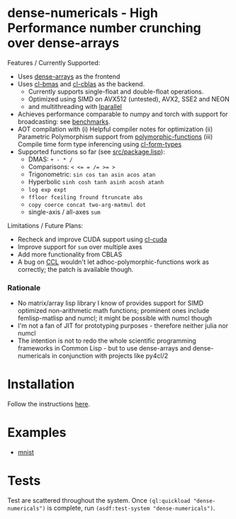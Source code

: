 # dense-numericals - High Performance number crunching over dense-arrays

Features / Currently Supported:

- Uses [dense-arrays](https://github.com/digikar99/dense-arrays) as the frontend
- Uses [cl-bmas](https://github.com/digikar99/cl-bmas) and [cl-cblas](https://github.com/digikar99/cl-cblas) as the backend. 
  - Currently supports single-float and double-float operations. 
  - Optimized using SIMD on AVX512 (untested), AVX2, SSE2 and NEON
  - and multithreading with [lparallel](https://lparallel.org/)
- Achieves performance comparable to numpy and torch with support for broadcasting: see [benchmarks](./benchmarks/).
- AOT compilation with 
  (i)   Helpful compiler notes for optimization
  (ii)  Parametric Polymorphism support from [polymorphic-functions](https://github.com/digikar99/polymorphic-functions/)
  (iii) Compile time form type inferencing using [cl-form-types](https://github.com/alex-gutev/cl-form-types/)
- Supported functions so far (see [src/package.lisp](src/package.lisp)):
  - DMAS: `+ - * /`
  - Comparisons: `< <= = /= >= >`
  - Trigonometric: `sin cos tan asin acos atan`
  - Hyperbolic `sinh cosh tanh asinh acosh atanh`
  - `log exp expt`
  - `ffloor fceiling fround ftruncate abs`
  - `copy coerce concat two-arg-matmul dot`
  - single-axis / all-axes `sum`
  
Limitations / Future Plans:

- Recheck and improve CUDA support using [cl-cuda](https://github.com/takagi/cl-cuda)
- Improve support for `sum` over multiple axes
- Add more functionality from CBLAS
- A bug on [CCL](https://github.com/Clozure/ccl/pull/369) wouldn't let adhoc-polymorphic-functions work as correctly; the patch is available though. 

### Rationale

- No matrix/array lisp library I know of provides support for SIMD optimized non-arithmetic math functions; prominent ones include femlisp-matlisp and numcl; it might be possible with numcl though
- I'm not a fan of JIT for prototyping purposes - therefore neither julia nor numcl
- The intention is not to redo the whole scientific programming frameworks in Common Lisp - but to use dense-arrays and dense-numericals in conjunction with projects like py4cl/2

# Installation

Follow the instructions [here](https://github.com/digikar99/adhoc-polymorphic-functions/#getting-it-from-ultralisp).

# Examples

- [mnist](examples/mnist.lisp)

# Tests

Test are scattered throughout the system. Once `(ql:quickload "dense-numericals")` is complete, run `(asdf:test-system "dense-numericals")`.

